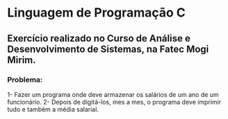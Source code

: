 # Linguagem de Programação C
## Exercício realizado no Curso de Análise e Desenvolvimento de Sistemas, na Fatec Mogi Mirim.

### Problema:

1- Fazer um programa onde deve armazenar os salários de um ano de um funcionário. 
2- Depois de digitá-los, mes a mes, o programa deve imprimir tudo e também a média salarial.
